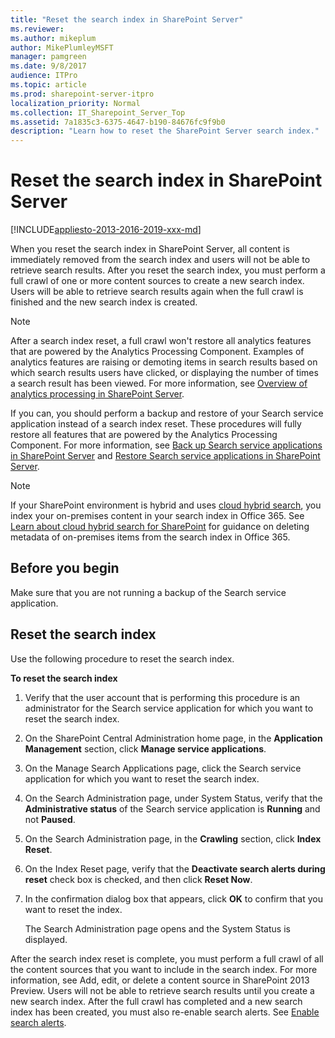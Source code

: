 ```yaml
---
title: "Reset the search index in SharePoint Server"
ms.reviewer: 
ms.author: mikeplum
author: MikePlumleyMSFT
manager: pamgreen
ms.date: 9/8/2017
audience: ITPro
ms.topic: article
ms.prod: sharepoint-server-itpro
localization_priority: Normal
ms.collection: IT_Sharepoint_Server_Top
ms.assetid: 7a1835c3-6375-4647-b190-84676fc9f9b0
description: "Learn how to reset the SharePoint Server search index."
---
```


# Reset the search index in SharePoint Server

[!INCLUDE[appliesto-2013-2016-2019-xxx-md](../includes/appliesto-2013-2016-2019-xxx-md.md)]
  
When you reset the search index in SharePoint Server, all content is immediately removed from the search index and users will not be able to retrieve search results. After you reset the search index, you must perform a full crawl of one or more content sources to create a new search index. Users will be able to retrieve search results again when the full crawl is finished and the new search index is created.
  
> [!NOTE]
> After a search index reset, a full crawl won't restore all analytics features that are powered by the Analytics Processing Component. Examples of analytics features are raising or demoting items in search results based on which search results users have clicked, or displaying the number of times a search result has been viewed. For more information, see [Overview of analytics processing in SharePoint Server](overview-of-analytics-processing.md). 
> 
> If you can, you should perform a backup and restore of your Search service application instead of a search index reset. These procedures will fully restore all features that are powered by the Analytics Processing Component. For more information, see [Back up Search service applications in SharePoint Server](../administration/back-up-a-search-service-application.md) and [Restore Search service applications in SharePoint Server](../administration/restore-a-search-service-application.md). 
  
> [!NOTE]
> If your SharePoint environment is hybrid and uses [cloud hybrid search](/SharePoint/hybrid/learn-about-cloud-hybrid-search-for-sharepoint), you index your on-premises content in your search index in Office 365. See [Learn about cloud hybrid search for SharePoint](/SharePoint/hybrid/learn-about-cloud-hybrid-search-for-sharepoint) for guidance on deleting metadata of on-premises items from the search index in Office 365. 
  
    
## Before you begin
<a name="begin"> </a>

Make sure that you are not running a backup of the Search service application.
  
## Reset the search index
<a name="proc1"> </a>

Use the following procedure to reset the search index.
  
 **To reset the search index**
  
1. Verify that the user account that is performing this procedure is an administrator for the Search service application for which you want to reset the search index.
    
2. On the SharePoint Central Administration home page, in the **Application Management** section, click **Manage service applications**.
    
3. On the Manage Search Applications page, click the Search service application for which you want to reset the search index. 
    
4. On the Search Administration page, under System Status, verify that the **Administrative status** of the Search service application is **Running** and not **Paused**. 
    
5. On the Search Administration page, in the **Crawling** section, click **Index Reset**.
    
6. On the Index Reset page, verify that the **Deactivate search alerts during reset** check box is checked, and then click **Reset Now**.
    
7. In the confirmation dialog box that appears, click **OK** to confirm that you want to reset the index. 
    
    The Search Administration page opens and the System Status is displayed.
    
After the search index reset is complete, you must perform a full crawl of all the content sources that you want to include in the search index. For more information, see Add, edit, or delete a content source in SharePoint 2013 Preview. Users will not be able to retrieve search results until you create a new search index. After the full crawl has completed and a new search index has been created, you must also re-enable search alerts. See [Enable search alerts](enable-search-alerts.md).
  

